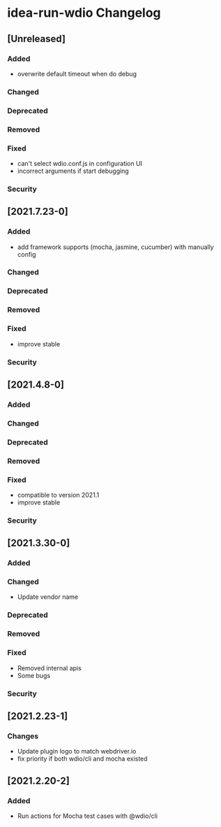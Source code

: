 <!-- Keep a Changelog guide -> https://keepachangelog.com -->

# idea-run-wdio Changelog

## [Unreleased]
### Added
- overwrite default timeout when do debug

### Changed

### Deprecated

### Removed

### Fixed
- can't select wdio.conf.js in configuration UI
- incorrect arguments if start debugging

### Security

## [2021.7.23-0]
### Added
- add framework supports (mocha, jasmine, cucumber) with manually config

### Changed

### Deprecated

### Removed

### Fixed
- improve stable

### Security

## [2021.4.8-0]
### Added

### Changed

### Deprecated

### Removed

### Fixed
- compatible to version 2021.1
- improve stable

### Security

## [2021.3.30-0]
### Added

### Changed
- Update vendor name

### Deprecated

### Removed

### Fixed
- Removed internal apis
- Some bugs

### Security

## [2021.2.23-1]

### Changes
- Update plugin logo to match webdriver.io
- fix priority if both wdio/cli and mocha existed

## [2021.2.20-2]

### Added
- Run actions for Mocha test cases with @wdio/cli
